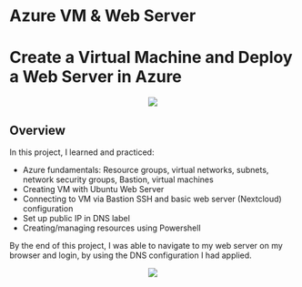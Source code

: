 # Azure VM & Web Server
# Create a Virtual Machine and Deploy a Web Server in Azure
<p align="center" width="100%">
    <img src="https://github.com/EdgarAcuna8/Azure-Webserver/assets/146898815/d42c6798-078b-4ae8-a3dd-03640e131c78">
</p>

## Overview

In this project, I learned and practiced:

- Azure fundamentals: Resource groups, virtual networks, subnets, network security groups, Bastion, virtual machines
- Creating VM with Ubuntu Web Server
- Connecting to VM via Bastion SSH and basic web server (Nextcloud) configuration
- Set up public IP in DNS label
- Creating/managing resources using Powershell

By the end of this project, I was able to navigate to my web server on my browser and login, by using the DNS configuration I had applied.
<p align="center" width="100%">
    <img src="https://github.com/EdgarAcuna8/Azure-Webserver/assets/146898815/54a04ce4-f167-4e3e-9a34-24e3710a234b">
</p>
